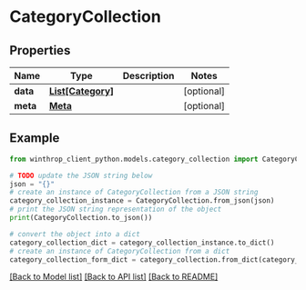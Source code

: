 # CategoryCollection


## Properties

Name | Type | Description | Notes
------------ | ------------- | ------------- | -------------
**data** | [**List[Category]**](Category.md) |  | [optional] 
**meta** | [**Meta**](Meta.md) |  | [optional] 

## Example

```python
from winthrop_client_python.models.category_collection import CategoryCollection

# TODO update the JSON string below
json = "{}"
# create an instance of CategoryCollection from a JSON string
category_collection_instance = CategoryCollection.from_json(json)
# print the JSON string representation of the object
print(CategoryCollection.to_json())

# convert the object into a dict
category_collection_dict = category_collection_instance.to_dict()
# create an instance of CategoryCollection from a dict
category_collection_form_dict = category_collection.from_dict(category_collection_dict)
```
[[Back to Model list]](../README.md#documentation-for-models) [[Back to API list]](../README.md#documentation-for-api-endpoints) [[Back to README]](../README.md)


